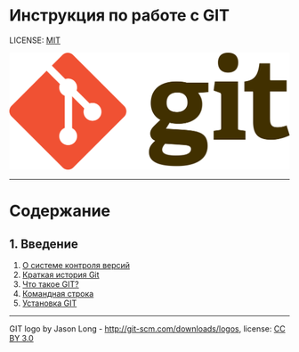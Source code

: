 # Инструкция по работе с GIT

LICENSE: [MIT](./license.md)

![git-logo](./assets/git-logo.png)

---

# Содержание

## **1. Введение**

1. [О системе контроля версий](./content/about.md)
2. [Краткая история Git](./content/history.md)
3. [Что такое GIT?](./content/what.md)
4. [Командная строка](./content/cmd.md)
5. [Установка GIT](./content/setup.md)

---

GIT logo by Jason Long - http://git-scm.com/downloads/logos, license: [CC BY 3.0](https://creativecommons.org/licenses/by/3.0/)